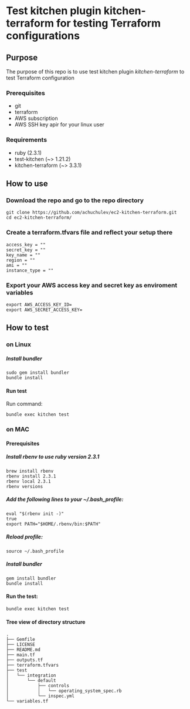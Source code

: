 # Test kitchen plugin kitchen-terraform for testing Terraform configurations

## Purpose

The purpose of this repo is to use test kitchen plugin _kitchen-terraform_ to test Terraform configuration

### Prerequisites

* git
* terraform
* AWS subscription
* AWS SSH key apir for your linux user

### Requirements

* ruby  (2.3.1)
* test-kitchen (~> 1.21.2)
* kitchen-terraform (~> 3.3.1)

## How to use

### Download the repo and go to the repo directory

```
git clone https://github.com/achuchulev/ec2-kitchen-terraform.git
cd ec2-kitchen-terraform/
```

### Create a terraform.tfvars file and reflect your setup there

```
access_key = ""
secret_key = ""
key_name = ""
region = ""
ami = ""
instance_type = ""
```

### Export your AWS access key and secret key as enviroment variables

```
export AWS_ACCESS_KEY_ID=
export AWS_SECRET_ACCESS_KEY=
```

## How to test

### on Linux

##### Install bundler

```
sudo gem install bundler
bundle install
```

#### Run test

Run command: 

```
bundle exec kitchen test
```

### on MAC

#### Prerequisites

##### Install rbenv to use ruby version 2.3.1

```
brew install rbenv
rbenv install 2.3.1
rbenv local 2.3.1
rbenv versions
```

##### Add the following lines to your ~/.bash_profile:

```
eval "$(rbenv init -)"
true
export PATH="$HOME/.rbenv/bin:$PATH"
```

##### Reload profile: 

`source ~/.bash_profile`

##### Install bundler

```
gem install bundler
bundle install
```

#### Run the test: 

`bundle exec kitchen test`

#### Tree view of directory structure

```
.
├── Gemfile
├── LICENSE
├── README.md
├── main.tf
├── outputs.tf
├── terraform.tfvars
├── test
│   └── integration
│       └── default
│           ├── controls
│           │   └── operating_system_spec.rb
│           └── inspec.yml
└── variables.tf
```
